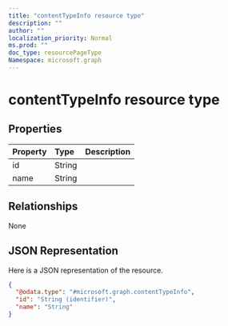 ```yaml
---
title: "contentTypeInfo resource type"
description: ""
author: ""
localization_priority: Normal
ms.prod: ""
doc_type: resourcePageType
Namespace: microsoft.graph
---
```



# contentTypeInfo resource type



## Properties
|Property|Type|Description|
|:---|:---|:---|
|id|String||
|name|String||

## Relationships
None

## JSON Representation
Here is a JSON representation of the resource.
<!-- {
  "blockType": "resource",
  "@odata.type": "microsoft.graph.contentTypeInfo"
}
-->
``` json
{
  "@odata.type": "#microsoft.graph.contentTypeInfo",
  "id": "String (identifier)",
  "name": "String"
}
```

